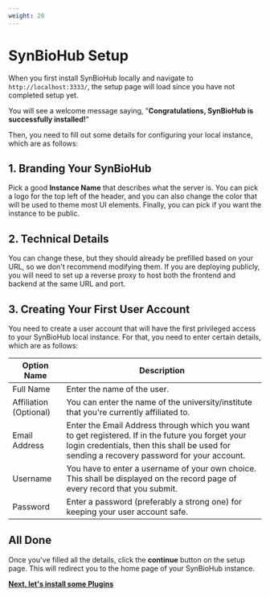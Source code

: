 ```yaml
---
weight: 20
---
```


# SynBioHub Setup

When you first install SynBioHub locally and navigate to `http://localhost:3333/`, the setup page will load since you have not completed setup yet.

You will see a welcome message saying, "**Congratulations, SynBioHub is successfully installed!**"

Then, you need to fill out some details for configuring your local instance, which are as follows:

## 1. Branding Your SynBioHub

Pick a good **Instance Name** that describes what the server is. You can pick a logo for the top left of the header, and you can also change the color that will be used to theme most UI elements.
Finally, you can pick if you want the instance to be public.

## 2. Technical Details

You can change these, but they should already be prefilled based on your URL, so we don't recommend modifying them. If you are deploying publicly, you will need to set up a reverse proxy to host both the frontend and backend at the same URL and port.

## 3. Creating Your First User Account

You need to create a user account that will have the first privileged access to your SynBioHub local instance. For that, you need to enter certain details, which are as follows:

| Option Name | Description   |
|-------------|----------|
| Full Name   | Enter the name of the user.|
| Affiliation (Optional)| You can enter the name of the university/institute that you're currently affiliated to.|
| Email Address| Enter the Email Address through which you want to get registered. If in the future you forget your login credentials, then this shall be used for sending a recovery password for your account.|
| Username | You have to enter a username of your own choice. This shall be displayed on the record page of every record that you submit.|
|Password | Enter a password (preferably a strong one) for keeping your user account safe.|

<!-- ## 4. Setting up External Authorization Provider

External authentication basically, is the use of third-party authentication sources to decide whether a user should be allowed access to a system, and often what level of access an authenticated user enjoys on a system.

For a SynBioHub local instance, you've got 2 options i.e, **none** or **google**. If you'll select none as your preferred authorisation provider then, you simply have to click **continue**.

To be able to use Google for authentication, you first need to register with them. This is done at their developer **[console](https://console.developers.google.com/)**. To learn more about using google as your service provider, click **[here](https://docs.identityserver.io/en/release/quickstarts/4_external_authentication.html#adding-google-support)**. Now, if you select google as your preferred authorisation provider, then the you have to provide certain values for the following options:

| Option Name         | Description        |
|---------------------|--------------------|
| Client ID | This is an identification string that is provided to every user by google. This number is unique for each user. For an example: **XXXXXXXXXXXXXXXXXXXX.apps.googleusercontent.com**, this is how a client ID provided by google looks.|
| Client Secret | Client secret values are created for the app by the external authentication provider when the app is registered with the provider and it is a unique identification string. |
| Redirect URL | This is the path in your application that users are redirected to after they have authenticated with Google. The path will be appended with the authorisation code for access. It must have a protocol and cannot contain URL fragments or relative paths. Also, make sure it is not a public IP address.|



If you want to obtain your client ID and client secret, you can visit **[Google's documentation](https://developers.google.com/adwords/api/docs/guides/authentication)** for further reference.  -->

## All Done

Once you've filled all the details, click the **continue** button on the setup page. This will redirect you to the home page of your SynBioHub instance.

**[Next, let's install some Plugins](../3_advanced/plugins.md)**
